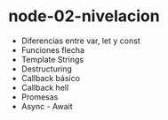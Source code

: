 # node-02-nivelacion

* Diferencias entre var, let y const
* Funciones flecha
* Template Strings
* Destructuring
* Callback básico
* Callback hell
* Promesas
* Async - Await